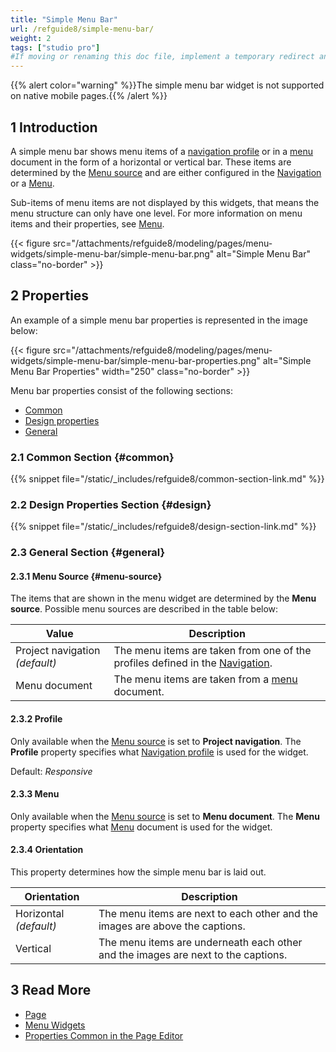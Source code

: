 ```yaml
---
title: "Simple Menu Bar"
url: /refguide8/simple-menu-bar/
weight: 2
tags: ["studio pro"]
#If moving or renaming this doc file, implement a temporary redirect and let the respective team know they should update the URL in the product. See Mapping to Products for more details.
---
```


{{% alert color="warning" %}}The simple menu bar widget is not supported on native mobile pages.{{% /alert %}}

## 1 Introduction

A simple menu bar shows menu items of a [navigation profile](/refguide8/navigation/#profiles) or in a [menu](/refguide8/menu/) document in the form of a horizontal or vertical bar. These items are determined by the [Menu source](#menu-source) and are either configured in the [Navigation](/refguide8/navigation/) or a [Menu](/refguide8/menu/).

Sub-items of menu items are not displayed by this widgets, that means the menu structure can only have one level. For more information on menu items and their properties, see [Menu](/refguide8/menu/).

{{< figure src="/attachments/refguide8/modeling/pages/menu-widgets/simple-menu-bar/simple-menu-bar.png" alt="Simple Menu Bar" class="no-border" >}}

## 2 Properties

An example of a simple menu bar properties is represented in the image below:

{{< figure src="/attachments/refguide8/modeling/pages/menu-widgets/simple-menu-bar/simple-menu-bar-properties.png" alt="Simple Menu Bar Properties"   width="250"  class="no-border" >}}

Menu bar properties consist of the following sections:

* [Common](#common)
* [Design properties](#design)
* [General](#general)

### 2.1 Common Section {#common}

{{% snippet file="/static/_includes/refguide8/common-section-link.md" %}}

### 2.2 Design Properties Section {#design}

{{% snippet file="/static/_includes/refguide8/design-section-link.md" %}}

### 2.3 General Section {#general}

#### 2.3.1 Menu Source {#menu-source}

The items that are shown in the menu widget are determined by the **Menu source**. Possible menu sources are described in the table below:

| Value              | Description                                                  |
| ------------------ | ------------------------------------------------------------ |
| Project navigation  *(default)* | The menu items are taken from one of the profiles defined in the [Navigation](/refguide8/navigation/). |
| Menu document      | The menu items are taken from a [menu](/refguide8/menu/) document.       |

#### 2.3.2 Profile 

Only available when the [Menu source](#menu-source) is set to **Project navigation**. The **Profile** property specifies what [Navigation profile](/refguide8/navigation/#profiles) is used for the widget. 

Default: *Responsive*

#### 2.3.3 Menu 

Only available when the [Menu source](#menu-source) is set to **Menu document**. The **Menu** property specifies what [Menu](/refguide8/menu/) document is used for the widget.

#### 2.3.4 Orientation

This property determines how the simple menu bar is laid out.

| Orientation | Description |
| --- | --- |
| Horizontal  *(default)* | The menu items are next to each other and the images are above the captions. |
| Vertical | The menu items are underneath each other and the images are next to the captions. |

## 3 Read More

* [Page](/refguide8/page/)
* [Menu Widgets](/refguide8/menu-widgets/)
* [Properties Common in the Page Editor](/refguide8/common-widget-properties/)
